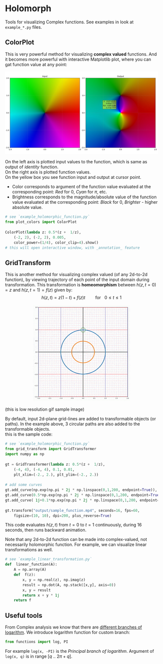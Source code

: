 # Holomorph

Tools for visualizing Complex functions.
See examples in look at `example_*.py` files.

## ColorPlot
This is very powerful method for visualizing **complex valued** functions. And it becomes more powerful with interactive Matplotlib plot, where you can gat function value at any point:

<img src="https://github.com/ashmat98/Holomorph/blob/master/output/screenshot.jpg?raw=true">

On the left axis is plotted input values to the function, which is same as output of _identity_ function.<br/>
On the right axis is plotted function values.<br/>
On the yellow box you see function input and output at cursor point.<br/>
- Color corresponds to argument of the function value evaluated at the corresponding point: _Red_ for $0$, _Cyan_ for $\pi$, etc.
- Brightness corresponds to the magnitude/absolute value of the function value evaluated at the corresponding point: _Black_ for 0, _Brighter_ - higher absolute value.
```python
# see `example_holomorphic_function.py`
from plot_colors import ColorPlot

ColorPlot(lambda z: 0.5*(z +  1/z), 
	(-2, 2), (-2, 2), 0.005,
	color_power=(1/4), color_clip=4).show()
# this will open interactive window, with _annotation_ feature
```
## GridTransform
This is another method for visualizing complex valued (of any 2d-to-2d function), by viewing trajectory of each point of the input domain during transformation.
This transformation is **homeomorphism** between $h(z, t=0)=z$ and $h(z, t=1)=f(z)$ given by:
$$ h(z, t) = z (1-t) + f(z) t \quad \quad \text{for} ~~~ 0 \le t \le 1$$
<p align="center">
 <img src="https://github.com/ashmat98/Holomorph/blob/master/output/sample_function.gif?raw=true"  class="center"> </p>
 (this is low resolution gif sample image)

By default, input 2d-plane grid-lines are added to transformable objects (or paths). In the example above, 3 circular paths are also added to the transformable objects.<br/>
this is the sample code:

```python
# see `example_holomorphic_function.py`
from grid_transform import GridTransformer
import numpy as np

gt = GridTransformer(lambda z: 0.5*(z +  1/z),
	(-4, 4), (-4, 4), 0.1, 0.01,
	plt_xlim=(-2., 2.), plt_ylim=(-2., 2.))

# add some curves
gt.add_curve(np.exp(np.pi * 2j * np.linspace(0,1,200, endpoint=True)), lw=4)
gt.add_curve(0.5*np.exp(np.pi * 2j * np.linspace(0,1,200, endpoint=True)), lw=4)
gt.add_curve( 1j+0.1*np.exp(np.pi * 2j * np.linspace(0,1,200, endpoint=True)), lw=2)

gt.transform("output/sample_function.mp4", seconds=16, fps=60,
	figsize=(10, 10), dpi=200, plus_reverse=True)
```
This code evaluates $h(z, t)$ from $t=0$ to $t=1$ continuously, during 16 seconds, then runs backward animation.

Note that any 2d-to-2d function can be made into complex-valued, not necessarily holomorphic function. For example, we can visualize linear transformations as well.

```python
# see `example_linear_transformation.py`
def  linear_function(A):
	A = np.array(A)
	def  f(z):
		x, y = np.real(z), np.imag(z)
		result = np.dot(A, np.stack([x,y], axis=0))
		x, y = result
		return x + y * 1j
	return f
```

## Useful tools

From Complex analysis we know that there are [different branches of logarithm](https://en.wikipedia.org/wiki/Complex_logarithm). We introduce logarithm function for custom branch:

```python
from functions import log, PI
```
For example `log(x, -PI)` is the _Principal branch of logarithm_.
Argument of `log(x, q)` is in range $[q~..~2\pi+q]$.
